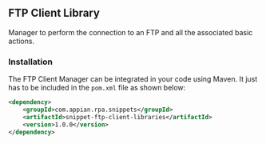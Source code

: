 
## FTP Client Library

Manager to perform the connection to an FTP and all the associated basic actions.

### Installation

The FTP Client Manager can be integrated in your code using Maven. It just has to be included in the ```pom.xml``` file as shown below:
```xml
<dependency>
	<groupId>com.appian.rpa.snippets</groupId>
	<artifactId>snippet-ftp-client-libraries</artifactId>
	<version>1.0.0</version>
</dependency>
```